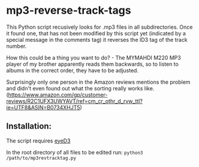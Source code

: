 # mp3-reverse-track-tags
This Python script recusively looks for .mp3 files in all subdirectories. Once it found one, that has not been modified by this script yet (indicated by a special message in the comments tag) it reverses the ID3 tag of the track number.

How this could be a thing you want to do? - The MYMAHDI M220 MP3 player of my brother apparently reads them backwards, so to listen to albums in the correct order, they have to be adjusted.

Surprisingly only one person in the Amazon reviews mentions the problem and didn't even found out what the sorting really works like. (https://www.amazon.com/gp/customer-reviews/R2C1UFX3UWYAVT/ref=cm_cr_othr_d_rvw_ttl?ie=UTF8&ASIN=B0734XHJT5)

## Installation:

The script requires [eyeD3](http://eyed3.readthedocs.io/en/latest/)

In the root directory of all files to be edited run: `python3 /path/to/mp3revtracktag.py`
